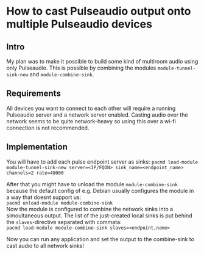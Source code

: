 # How to cast Pulseaudio output onto multiple Pulseaudio devices

## Intro
My plan was to make it possible to build some kind of multiroom audio using only Pulseaudio.
This is possible by combining the modules `module-tunnel-sink-new` and `module-combine-sink`.


## Requirements
All devices you want to connect to each other will require a running Pulseaudio server and a network server enabled.
Casting audio over the network seems to be quite network-heavy so using this over a wi-fi connection is not recommended.


## Implementation

You will have to add each pulse endpoint server as sinks:
`pacmd load-module module-tunnel-sink-new server=<IP/FQDN> sink_name=<endpoint_name> channels=2 rate=48000`

After that you might have to unload the module `module-combine-sink` because the default config of e.g. Debian usually configures the module in a way that doesnt support us: <br>
`pacmd unload-module module-combine-sink` <br>
Now the module is configured to combine the network sinks into a simoultaneous output. The list of the just-created local sinks is put behind the `slaves`-directive separated with commata: <br>
`pacmd load-module module-combine-sink slaves=<endpoint,name>` <br>

Now you can run any application and set the output to the combine-sink to cast audio to all network sinks!
